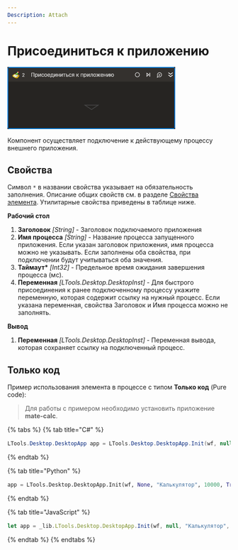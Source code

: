 ```yaml
---
Description: Attach
---
```


# Присоединиться к приложению

![](../../../.gitbook/assets1/attach-activity.png)

Компонент осуществляет подключение к действующему процессу внешнего приложения.

## Свойства

Символ `*` в названии свойства указывает на обязательность заполнения. 
Описание общих свойств см. в разделе [Свойства элемента](https://docs.primo-rpa.ru/primo-rpa/primo-studio/process/elements#svoistva-elementa).
Утилитарные свойства приведены в таблице ниже.

**Рабочий стол**
1. **Заголовок** *[String]* - Заголовок подключаемого приложения  
1. **Имя процесса** *[String]* - Название процесса запущенного приложения. Если указан заголовок приложения, имя процесса можно не указывать. Если заполнены оба свойства, при подключении будут учитываться оба значения.  
1. **Таймаут\*** *[Int32]* - Предельное время ожидания завершения процесса (мс).  
1. **Переменная** *[LTools.Desktop.DesktopInst]* - Для быстрого присоединения к ранее подключенному процессу укажите переменную, которая содержит ссылку на нужный процесс. Если указана переменная, свойства Заголовок и Имя процесса можно не заполнять.

**Вывод**
1. **Переменная** *[LTools.Desktop.DesktopInst]* - Переменная вывода, которая сохраняет ссылку на подключенный процесс.


## Только код  
Пример использования элемента в процессе с типом **Только код** (Pure code):
> Для работы с примером необходимо установить приложение **mate-calc**.

{% tabs %}
{% tab title="C#" %}
```csharp
LTools.Desktop.DesktopApp app = LTools.Desktop.DesktopApp.Init(wf, null, "Калькулятор", 10000, true, LTools.Desktop.Model.DesktopTypes.UIAUTOMATION);
```
{% endtab %}

{% tab title="Python" %}
```python
app = LTools.Desktop.DesktopApp.Init(wf, None, "Калькулятор", 10000, True, LTools.Desktop.Model.DesktopTypes.UIAUTOMATION)
```
{% endtab %}

{% tab title="JavaScript" %}
```javascript
let app = _lib.LTools.Desktop.DesktopApp.Init(wf, null, "Калькулятор", 10000, true, LTools.Desktop.Model.DesktopTypes.UIAUTOMATION);
```
{% endtab %}
{% endtabs %}

